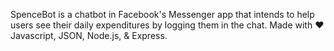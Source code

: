 SpenceBot is a chatbot in Facebook's Messenger app that intends to help users see their daily expenditures
by logging them in the chat. Made with ❤ Javascript, JSON, Node.js, & Express.
